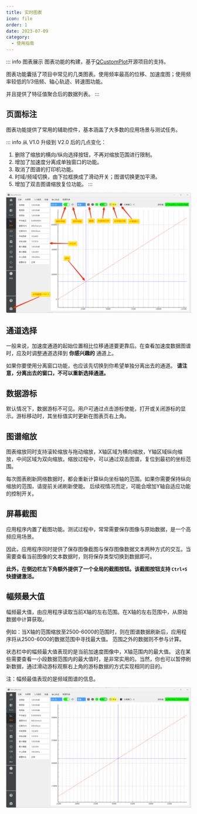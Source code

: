 ```yaml
---
title: 实时图表
icon: file
order: 1
date: 2023-07-09
category:
  - 使用指南
---
```


::: info 图表展示
图表功能的构建，基于[QCustomPlot](https://www.qcustomplot.com/)开源项目的支持。

图表功能囊括了项目中常见的几类图表。使用频率最高的位移、加速度图；使用频率较低的1/3倍频、轴心轨迹、转速图功能。

并且提供了特征值聚合后的数据列表。
:::

## 页面标注

图表功能提供了常用的辅助控件，基本涵盖了大多数的应用场景与测试任务。

::: info 从 V1.0 升级到 V2.0 后的几点变化：

1. 删除了缩放的横向/纵向选择按钮，不再对缩放范围进行限制。
2. 增加了加速度分离成单独窗口的功能。
3. 取消了图谱的打印机功能。
4. 时域/频域切换，由下拉框换成了滑动开关；图谱切换更加平滑。
5. 增加了双击图谱缩放复位功能。
:::

![](./assets/chart.png)

## 通道选择

一般来说，加速度通道的起始位置相比位移通道要更靠后。在查看加速度数据图谱时，应及时调整通道选择到 **你感兴趣的** 通道上。

如果你要使用分离窗口功能，也应该先切换到你希望单独分离出去的通道。
**请注意，分离出去的窗口，不可以重新选择通道。**

## 数据游标

默认情况下，数据游标不可见。用户可通过点击游标使能，打开或关闭游标的显示。游标移动时，其坐标值实时更新在图表页右上角。

## 图谱缩放

图表缩放同时支持滚轮缩放与拖动缩放，X轴区域为横向缩放，Y轴区域纵向缩放，中间区域为双向缩放。缩放过程中，可以通过双击图谱，复位到最初的坐标范围。

每次图表刷新网络数据时，都会重新计算纵向坐标轴的范围。如果你需要保持纵向缩放的范围，请提前关闭刷新使能。
后续视情况而定，可能会增加Y轴自适应功能的控制开关。

## 屏幕截图

应用程序内置了截图功能。测试过程中，常常需要保存图像与原始数据，是一个高频应用场景。

因此，应用程序同时提供了保存图像截图与保存图像数据文本两种方式的交互。当需要查看当前图像的文本数据时，则将保存类型切换到数据即可。

**此外，在侧边栏左下角额外提供了一个全局的截图按钮。该截图按钮支持 `Ctrl+S` 快捷键激活。**

## 幅频最大值

幅频最大值，由应用程序读取当前X轴的左右范围。在X轴的左右范围中，从原始数据中计算获取。

例如：当X轴的范围缩放至2500-6000的范围时，则在图谱数据刷新后，应用程序将从2500-6000的数据范围中寻找最大值。
范围之外的数据则不参与计算。

状态栏中的幅频最大值表现的是当前加速度图像中，X轴范围内的最大值。
这在某些需要查看一小段数据范围内的最大值时，是非常实用的。当然，你也可以暂停刷新数据，通过滑动游标观察右上角的游标数据的方式实现相同的目的。

注：幅频最值表现的是频域图谱的信息。

![](./assets/peak.png)
